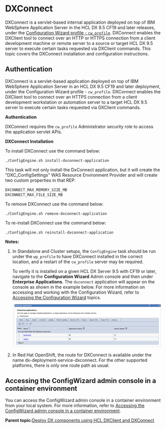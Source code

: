 # DXConnect

DXConnect is a servlet-based internal application deployed on top of IBM WebSphere Application Server in the HCL DX 9.5 CF19 and later releases, under the [Configuration Wizard profile - `cw_profile`](../config/cw_overview.html). DXConnect enables the DXClient tool to connect over an HTTP or HTTPS connection from a client development machine or remote server to a source or target HCL DX 9.5 server to execute certain tasks requested via DXClient commands. This topic covers the DXConnect installation and configuration instructions.

## Authentication

DXConnect is a servlet-based application deployed on top of IBM WebSphere Application Server in an HCL DX 9.5 CF19 and later deployment, under the Configuration Wizard profile - `cw_profile`. DXConnect enables the DXClient tool to connect over an HTTPS connection from a client development workstation or automation server to a target HCL DX 9.5 server to execute certain tasks requested via DXClient commands.

**Authentication**

DXConnect requires the `cw_profile` Administrator security role to access the application servlet APIs.

**DXConnect Installation**

To install DXConnect use the command below:

```
./ConfigEngine.sh install-dxconnect-application

```

This task will not only install the DxConnect application, but it will create the "DXC\_ConfigSettings" WAS Resource Environment Provider and will create two custom properties in that REP:

```
DXCONNECT_MAX_MEMORY_SIZE_MB
DXCONNECT_MAX_FILE_SIZE_MB

```

To remove DXConnect use the command below:

```
./ConfigEngine.sh remove-dxconnect-application

```

To re-install DXConnect use the command below:

```
./ConfigEngine.sh reinstall-dxconnect-application

```

**Notes:**

1.  In Standalone and Cluster setups, the `ConfigEngine` task should be run under the `wp_profile` to have DXConnect installed in the correct location, and a restart of the `cw_profile` server may be required.

    To verify it is installed on a given HCL DX Server 9.5 with CF19 or later, navigate to the **Configuration Wizard** Admin console and then under **Enterprise Applications**. The `dxconnect` application will appear on the console as shown in the example below. For more information on accessing and working with the Configuration Wizard, refer to [Accessing the Configuration Wizard](../config/cw_run.html) topics.

    ![](../assets/HCL_DXConnect_installation.png)

2.  In Red Hat OpenShift, the route for DXConnect is available under the name dx-deployment-service-dxconnect. For the other supported platforms, there is only one route path as usual.

## Accessing the ConfigWizard admin console in a container environment

You can access the ConfigWizard admin console in a container environment from your local system. For more information, refer to [Accessing the ConfigWizard admin console in a container environment](helm_access_configwizard.md).

**Parent topic:**[Deploy DX components using HCL DXClient and DXConnect](../containerization/deploy_dx_components_using_hcl_dx_client_and_dx_connect.md)

